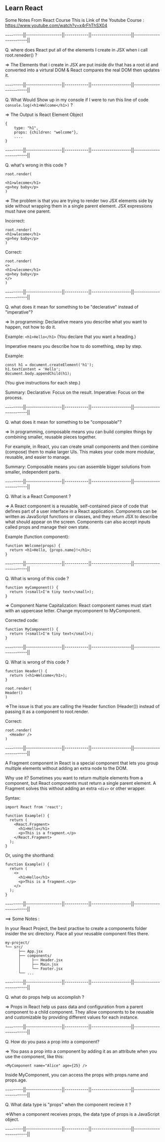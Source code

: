 ## Learn React

Some Notes From React Course
This is Link of the Youtube Course : https://www.youtube.com/watch?v=x4rFhThSX04

---------||------------------||------------||--------------------||------------------------||

Q. where does React put all of the elements I create in JSX when i call root.reneder() ?

=> The Elements that i create in JSX are put inside div that has a root id and
converted into a virtural DOM & React compares the real DOM then updates it.

---------||------------------||------------||--------------------||------------------------||

Q. What Would Show up in my console if I were to run this line of code `console.log(<h1>Welcome</h1>)` ?

=> The Output is React Element Object

```
{
    type: "h1",
    props: {children: "welcome"},
    ....
}
```

---------||------------------||------------||--------------------||------------------------||

Q. what's wrong in this code ?

```
root.render(

<h1>wlecome</h1>
<p>hey baby</p>
)
```

=> The problem is that you are trying to render two JSX elements
side by side without wrapping them in a single parent element. JSX expressions must have one parent.

Incorrect:

```
root.render(
<h1>wlecome</h1>
<p>hey baby</p>
)
```

Correct:

```
root.render(
<>
<h1>wlecome</h1>
<p>hey baby</p>
</>
)
```

---------||------------------||------------||--------------------||------------------------||

Q. what does it mean for something to be "declerative" instead of "imperative"?

=> In programming:
Declarative means you describe what you want to happen, not how to do it.

Example: `<h1>Hello</h1>`
(You declare that you want a heading.)

Imperative means you describe how to do something, step by step.

Example:

```
const h1 = document.createElement('h1');
h1.textContent = 'Hello';
document.body.appendChild(h1);
```

(You give instructions for each step.)

Summary:
Declarative: Focus on the result.
Imperative: Focus on the process.

---------||------------------||------------||--------------------||------------------------||

Q. what does it mean for something to be "composable"?

=> In programming, composable means you can build complex things by combining smaller,
reusable pieces together.

For example, in React, you can create small components and then combine (compose) them to make larger UIs.
This makes your code more modular, reusable, and easier to manage.

Summary:
Composable means you can assemble bigger solutions from smaller, independent parts.

---------||------------------||------------||--------------------||------------------------||

Q. What is a React Component ?

=> A React component is a reusable, self-contained piece of code that defines part of a user interface in a React application. Components can be written as JavaScript functions or classes, and they return JSX to describe what should appear on the screen. Components can also accept inputs called props and manage their own state.

Example (function component):

```
function Welcome(props) {
  return <h1>Hello, {props.name}!</h1>;
}
```

---------||------------------||------------||--------------------||------------------------||

Q. What is wrong of this code ?

```
function myComponent() {
  return (<small>I'm tiny text</small>);
}
```

=> Component Name Capitalization:
React component names must start with an uppercase letter.
Change mycomponent to MyComponent.

Corrected code:

```
function MyComponent() {
  return (<small>I'm tiny text</small>);
}
```

---------||------------------||------------||--------------------||------------------------||

Q. What is wrong of this code ?

```
function Header() {
  return (<h1>Welcome</h1>);
}

root.render(
Header()
)
```

=>The issue is that you are calling the Header function (Header()) instead of passing it as a component to root.render.

Correct:

```
root.render(
  <Header />
)
```

---------||------------------||------------||--------------------||------------------------||

A Fragment component in React is a special component that lets you group multiple elements without adding an extra node to the DOM.

Why use it?
Sometimes you want to return multiple elements from a component, but React components must return a single parent element. A Fragment solves this without adding an extra `<div>` or other wrapper.

Syntax:

```
import React from 'react';

function Example() {
  return (
    <React.Fragment>
      <h1>Hello</h1>
      <p>This is a fragment.</p>
    </React.Fragment>
  );
}

```

Or, using the shorthand:

```
function Example() {
  return (
    <>
      <h1>Hello</h1>
      <p>This is a fragment.</p>
    </>
  );
}

```

---------||------------------||------------||--------------------||------------------------||

==> Some Notes :

In your React Project, the best practise to create a
components folder insider the src directory. Place all
your reusable component files there.

```
my-project/
└── src/
      ├── App.jsx
      ├── components/
      │     ├── Header.jsx
      │     ├── Main.jsx
      │     └── Footer.jsx
      └── ...
```

---------||------------------||------------||--------------------||------------------------||

Q. what do props help us accomplish ?

=> Props in React help us pass data and configuration from a parent component to a child component.
They allow components to be reusable and customizable by providing different values for each instance.

---------||------------------||------------||--------------------||------------------------||

Q. How do you pass a prop into a component?

=> You pass a prop into a component by adding it as an attribute when you use the component, like this:

```
<MyComponent name="Alice" age={25} />
```

Inside MyComponent, you can access the props with props.name and props.age.

---------||------------------||------------||--------------------||------------------------||

Q. What data type is "props" when the component recieve it ?

=>When a component receives props, the data type of props is a JavaScript object.

---------||------------------||------------||--------------------||------------------------||
